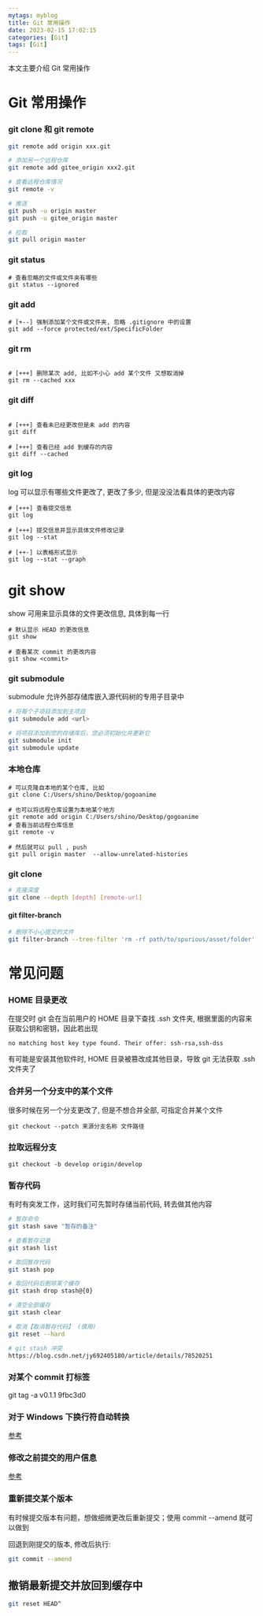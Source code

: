 ```yaml
---
mytags: myblog
title: Git 常用操作
date: 2023-02-15 17:02:15
categories: [Git]
tags: [Git]
---
```


本文主要介绍 Git 常用操作
<!-- more -->

# Git 常用操作

### git clone 和 git remote 
```sh
git remote add origin xxx.git

# 添加另一个远程仓库
git remote add gitee_origin xxx2.git

# 查看远程仓库情况
git remote -v

# 推送
git push -u origin master 
git push -u gitee_origin master

# 拉取
git pull origin master 
```

### git status


```shell
# 查看忽略的文件或文件夹有哪些
git status --ignored
```

### git add

```shell
# [+--] 强制添加某个文件或文件夹, 忽略 .gitignore 中的设置 
git add --force protected/ext/SpecificFolder

```

### git rm

```shell

# [+++] 删除某次 add, 比如不小心 add 某个文件 又想取消掉
git rm --cached xxx

```

### git diff 

```shell

# [+++] 查看未已经更改但是未 add 的内容
git diff

# [+++] 查看已经 add 到缓存的内容
git diff --cached

```

### git log

log 可以显示有哪些文件更改了, 更改了多少, 但是没没法看具体的更改内容

```shell
# [+++] 查看提交信息
git log

# [+++] 提交信息并显示具体文件修改记录
git log --stat

# [++-] 以表格形式显示
git log --stat --graph
```

# git show

show 可用来显示具体的文件更改信息, 具体到每一行

```shell
# 默认显示 HEAD 的更改信息
git show

# 查看某次 commit 的更改内容
git show <commit>

```

### git submodule

submodule 允许外部存储库嵌入源代码树的专用子目录中

```sh
# 将每个子项目添加到主项目
git submodule add <url>

# 将项目添加到您的存储库后，您必须初始化并更新它
git submodule init
git submodule update
```


### 本地仓库

```shell
# 可以克隆自本地的某个仓库, 比如
git clone C:/Users/shino/Desktop/gogoanime

# 也可以将远程仓库设置为本地某个地方
git remote add origin C:/Users/shino/Desktop/gogoanime
# 查看当前远程仓库信息
git remote -v

# 然后就可以 pull , push
git pull origin master  --allow-unrelated-histories
```

### git clone

```sh
# 克隆深度
git clone --depth [depth] [remote-url]

```

#### git filter-branch

```sh
# 删除不小心提交的文件
git filter-branch --tree-filter 'rm -rf path/to/spurious/asset/folder' [commit]
```


# 常见问题

### HOME 目录更改

在提交时 git 会在当前用户的 HOME 目录下查找 .ssh 文件夹, 根据里面的内容来获取公钥和密钥，因此若出现

```
no matching host key type found. Their offer: ssh-rsa,ssh-dss
```

有可能是安装其他软件时, HOME 目录被篡改成其他目录，导致 git 无法获取 .ssh 文件夹了

### 合并另一个分支中的某个文件

很多时候在另一个分支更改了, 但是不想合并全部, 可指定合并某个文件

```
git checkout --patch 来源分支名称 文件路径
```

### 拉取远程分支

```
git checkout -b develop origin/develop
```

### 暂存代码

有时有突发工作，这时我们可先暂时存储当前代码, 转去做其他内容

```sh
# 暂存命令
git stash save "暂存的备注"

# 查看暂存记录
git stash list

# 取回暂存代码
git stash pop

# 取回代码后删除某个缓存
git stash drop stash@{0}

# 清空全部缓存
git stash clear 

# 取消【取消暂存代码】 (慎用)
git reset --hard

# git stash 冲突
https://blog.csdn.net/jy692405180/article/details/78520251
```


### 对某个 commit 打标签

git tag -a v0.1.1 9fbc3d0

### 对于 Windows 下换行符自动转换

[参考](https://blog.csdn.net/Babylonxun/article/details/126598477)


### 修改之前提交的用户信息

[参考](https://zhuanlan.zhihu.com/p/455741996)


### 重新提交某个版本

有时候提交版本有问题，想做细微更改后重新提交；使用 commit --amend 就可以做到

回退到刚提交的版本, 修改后执行:

```sh
git commit --amend
```

## 撤销最新提交并放回到缓存中

```sh
git reset HEAD^
```

